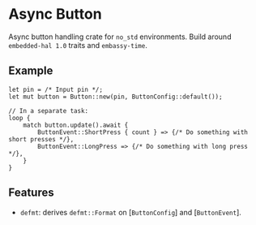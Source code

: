 # Async Button

Async button handling crate for `no_std` environments. Build around `embedded-hal 1.0` traits and `embassy-time`.

## Example

```rust,ignore
let pin = /* Input pin */;
let mut button = Button::new(pin, ButtonConfig::default());

// In a separate task:
loop {
    match button.update().await {
        ButtonEvent::ShortPress { count } => {/* Do something with short presses */},
        ButtonEvent::LongPress => {/* Do something with long press */},
    }
}
```

## Features

- `defmt`: derives `defmt::Format` on [`ButtonConfig`] and [`ButtonEvent`].
